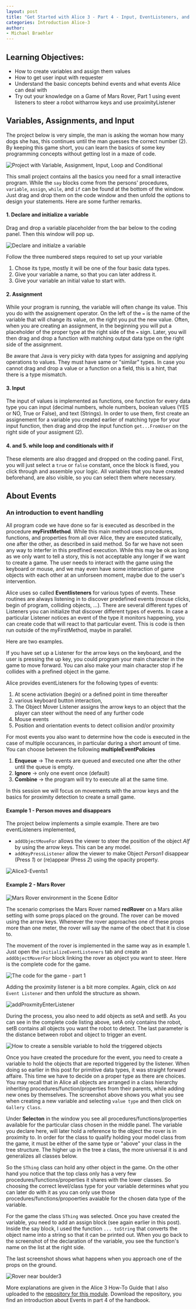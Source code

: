 ```yaml
---
layout: post
title: "Get Started with Alice 3 - Part 4 - Input, EventListeners, and the Beginnings of Mars Rover"
categories: Introduction Alice-3
author:
- Michael Braehler
---
```


## Learning Objectives:
- How to create variables and assign them values
- How to get user input with requester
- Understand the basic concepts behind events and what events Alice can deal with
- Try out your knowledge on a Game of Mars Rover, Part 1 using event listeners to steer a robot witharrow keys and use proximityListener


## Variables, Assignments, and Input

The project below is very simple, the man is asking the woman how many dogs she has, this continues until the man guesses the correct number (2). By keeping this game short, you can learn the basics of some key programming concepts without getting lost in a maze of code.

![Project with Variable, Assignment, Input, Loop and Conditional](/assets/2024-05-13_22-52-412.png)

This small project contains all the basics you need for a small interactive program. While the ```say``` blocks come from the persons' procedures, ```variable```, ```assign```, ```while```, and ```if``` can be found at the bottom of the window. Just drag and drop them on the code window and then unfold the options to design your statements. Here are some further remarks.


#### 1. Declare and initialize a variable

Drag and drop a variable placeholder from the bar below to the coding panel. Then this window will pop up.

![Declare and initialze a variable](/assets/2024-05-13_23-12-34.png)

Follow the three numbered steps required to set up your variable

1. Chose its type, mostly it will be one of the four basic data types.
2. Give your variable a name, so that you can later address it.
3. Give your variable an initial value to start with.


#### 2. Assignment

While your program is running, the variable will often change its value. This you do with the assignement operator. On the left of the ```=``` is the name of the variable that will change its value, on the right you put the new value. Often, when you are creating an assignment, in the beginning you will put a placeholder of the proper type at the right side of the ```=``` sign. Later, you will then drag and drop a function with matching output data type on the right side of the assignment.

Be aware that Java is very picky with data types for assigning and applying operations to values. They must have same or "similar" types. In case you cannot drag and drop a value or a function on a field, this is a hint, that there is a type mismatch.


#### 3. Input

The input of values is implemented as functions, one function for every data type you can input (decimal numbers, whole numbers, boolean values (YES or NO, True or False), and text (Strings). In order to use them, first create an assignement for a variable you created earlier of matching type for your input function, then drag and drop the input function ```get...FromUser``` on the right side of your assigment (2).


#### 4. and 5. while loop and conditionals with if

These elements are also dragged and dropped on the coding panel. First, you will just select a ```true``` or ```false``` constant, once the block is fixed, you click through and assemble your logic. All variables that you have created beforehand, are also visible, so you can select them where necessary.


## About Events

### An introduction to event handling

All program code we have done so far is executed as described in the procedure **myFirstMethod**. While this main method uses procedures, functions, and properties from all over Alice, they are executed statically, one after the other, as described in said method. So far we have not seen any way to interfer in this predfined execution. While this may be ok as long as we only want to tell a story, this is not acceptable any longer if we want to create a game. The user needs to interact with the game using the keyboard or mouse, and we may even have some interaction of game objects with each other at an unforseen moment, maybe due to the user's intervention.

Alice uses so called **Eventlisteners** for various types of events. These routines are always listening in to discover predefined events (mouse clicks, begin of program, colliding objects, ...). There are several different types of Listeners you can initialize that discover different types of events. In case a particular Listener notices an event of the type it monitors happening, you can create code that will react to that particular event. This is code is then run outside of the myFirstMethod, maybe in parallel.

Here are two examples.

If you have set up a Listener for the arrow keys on the keyboard, and the user is pressing the up key, you could program your main character in the game to move forward. You can also make your main character stop if he collides with a prefined object in the game. 

Alice provides eventListeners for the following types of events:

1. At scene activiation (begin) or a defined point in time thereafter
2. various keyboard button interaction,
3. The Object Mover Listener assigns the arrow keys to an object that the player can steer without the need of any further code
4. Mouse events
5. Position and orientation events to detect collision and/or proximity

For most events you also want to determine how the code is executed in the case of multiple occurances, in particular during a short amount of time. You can choose between the following **multipleEventPolicies**

1. **Enqueue** -> The events are queued and executed one after the other until the queue is empty.
2. **Ignore** -> only one event once (default)
3. **Combine** -> the program will try to execute all at the same time.

In this session we will focus on movements with the arrow keys and the basics for proximity detection to create a small game.




#### Example 1 - Person moves and disappears

The project below implements a simple example. There are two eventListeners implemented,
- ```addObjectMoveFor``` allows the viewer to steer the position of the object *Alf* by using the arrow keys. This can be any model.
- ```addKeyPressListener``` allow the viewer to make Object *Person1* disappear (Press *1*) or (re)appear (Press *2*) using the opacity property.

![Alice3-Events1](/assets/230221_AliceEvents1.png)


#### Example 2 - Mars Rover

![Mars Rover environment in the Scene Editor](/assets/2024-05-14_13-21-19.png)

The scenario comprises the Mars Rover named **redRover** on a Mars alike setting with some props placed on the ground. The rover can be moved using the arrow keys. Whenever the rover approaches one of these props more than one meter, the rover will say the name of the obect that it is close to.

The movement of the rover is implemented in the same way as in example 1. Just open the ```initializeEventListeners``` tab and create an ```addObjectMoverFor``` block linking the rover as object you want to steer. Here is the complete code for the game.

![The code for the game - part 1](/assets/2024-05-14_13-15-16.png)

Adding the proximity listener is a bit more complex. Again, click on ```Add Event Listener``` and then unfold the structure as shown.

![addProxmityEnterListener](/assets/2024-05-14_13-19-06.png)

During the process, you also need to add objects as setA and setB. As you can see in the complete code listing above, setA only contains the robot, setB contains all objects you want the robot to detect. The last parameter is the distance between robot and object to trigger an event.

![How to create a sensible variable to hold the triggered objects](/assets/2024-05-14_13-17-31.png)

Once you have created the procedure for the event, you need to create a variable to hold the objects that are reported triggered by the listener. When doing so earlier in this post for primitive data types, it was straight forward affaire. This time we have to decide on a proper type as there are choices. You may recall that in Alice all objects are arranged in a class hierarchy inheriting procedures/function/properties from their parents, while adding new ones by themselves. The screenshot above shows you what you see when creating a new variable and selecting ```value type``` and then click on ```Gallery Class```. 

Under **Selecton** in the window you see all procedures/functions/properties available for the particular class chosen in the middle panel. The variable you declare here, will later hold a reference to the object the rover is in proximity to. In order for the class to qualify holding your model class from the game, it must be either of the same type or "above" your class in the tree structure. The higher up in the tree a class, the more universal it is and generalizes all classes below. 

So the ```SThing``` class can hold any other object in the game. On the other hand you notice that the top class only has a very few procedures/functions/properties it shares with the lower classes. So choosing the correct level/class type for your variable determines what you can later do with it as you can only use those procedures/functions/propoerties avaiable for the chosen data type of the variable.

For the game the class ```SThing``` was selected. Once you have created the variable, you need to add an assign block (see again earlier in this post). Inside the say block, I used the function ```... toString``` that converts the object name into a string so that it can be printed out. When you go back to the screenshot of the declaration of the variable, you see the function's name on the list at the right side.

The last screenshot shows what happens when you approach one of the props on the ground.

![Rover near boulder3](/assets/2024-05-14_13-14-27.png)

More explanations are given in the Alice 3 How-To Guide that I also uploaded to the [repository for this module](https://github.com/mibrs/Alice3Coding). Download the repository, you find an introduction about Events in part 4 of the handbook. 
